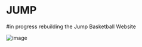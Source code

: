 # JUMP
#in progress rebuilding the Jump Basketball Website

![image](https://user-images.githubusercontent.com/40246928/197593581-51def7d4-5b27-4a22-8683-c424e971945e.png)

